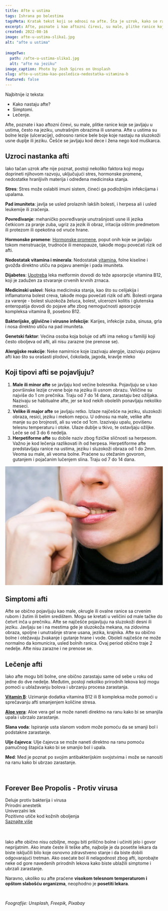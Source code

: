```yaml
---
title: Afte u ustima
tags: Ishrana po bolestima
tagsMeta: Kratak tekst koji se odnosi na afte. Šta je uzrok, kako se razlikuju i kako ih prepoznati. Neke od metoda prirodnog tretmana afti.
excerpt: Afte, poznate i kao aftozni čirevi, su male, plitke ranice koje se javljaju u ustima.
created: 2022-08-16
image: afte-u-ustima-slika1.jpg
alt: "afte u ustima"

imageTwo:
  path: /afte-u-ustima-slika1.jpg
  alt: "afte na jeziku"
image_caption: Photo by Josh Spires on Unsplash
slug: afte-u-ustima-kao-posledica-nedostatka-vitamina-b
featured: false
---
```



<div class="text-component line-height-lg v-space-md">

<div class="tldr-box">
  <div class="tldr-box__content">
	<span class="text-base font-bold">Najbitnije iz teksta:</span>
    <ul class="list list--ul margin-top-sm margin-bottom-0">
      <li>Kako nastaju afte?</li>
      <li>Simptomi.</li>
      <li>Lečenje.</li>
    </ul>
  </div>
</div>


Afte, poznate i kao aftozni čirevi, su male, plitke ranice koje se javljaju u ustima, često na jeziku, unutrašnjim obrazima ili usnama. Afte u ustima su bolne lezije (ulceracije), odnosno ranice bele boje koje nastaju na sluzokoži usne duplje ili jeziku. Češće se javljaju kod dece i žena nego kod muškarca.

## Uzroci nastanka afti
Iako tačan uzrok afte nije poznat, postoji nekoliko faktora koji mogu doprineti njihovom razvoju, uključujući stres, hormonske promene, nedostatke hranljivih materija i određena medicinska stanja.

**Stres**: Stres može oslabiti imuni sistem, čineći ga podložnijim infekcijama i upalama.

**Pad imuniteta**: javlja se usled prolaznih lakših bolesti, i herpesa ali i usled leukemije ili zračenja.

**Povređivanje**: mehaničko povređivanje unutrašnjosti usne ili jezika četkicom za pranje zuba, ugriz za jezik ili obraz, iritacija oštrim predmetom ili protezom ili opekotina od vruće hrane.

**Hormonske promene**: [Hormonske promene]( https://my.clevelandclinic.org/health/articles/11192-hormones-and-oral-health), poput onih koje se javljaju tokom menstruacije, trudnoće ili menopauze, takođe mogu povećati rizik od afti.

**Nedostatak vitamina i minerala**: Nedostatak [vitamina]( https://www.healthdirect.gov.au/mouth-sores-and-ulcers), folne kiseline i gvožđa direktno utiču na pojavu anemije i pada imuniteta.

**Dijabetes**: [Upotreba]( https://www.mayoclinic.org/drugs-supplements/alogliptin-and-metformin-oral-route/side-effects/drg-20060759) leka metformin dovodi do teže apsorpcije vitamina B12, koji je zadužen za stvaranje crvenih krvnih zrnaca.

**Medicinski uslovi**: Neka medicinska stanja, kao što su celijakija i inflamatorna bolest creva, takođe mogu povećati rizik od afti. Bolesti organa za varenje - bolest sluzokoža želuca, bolest, ulcerozni kolitis i glutenska enteropatija dovodi do pojave afte zbog nemogućnosti apsorpcije kompleksa vitamina B, posebno B12.

**Bakterijske, gljivične i virusne infekcije**: Karijes, infekcije zuba, sinusa, grla i nosa direktno utiču na pad imuniteta.

**Genetski faktor**: Većina osoba koja boluje od afti ima nekog u familiji koji često oboljeva od afti, ali nisu zarazne (ne prenose se).

**Alergijske reakcije**: Neke namirnice koje izazivaju alergije, izazivaju pojavu afti kao što su orašasti plodovi, čokolada, jagoda, kravlje mleko
 

## Koji tipovi afti se pojavljuju?
1. **Male ili minor afte** se javljaju kod većine bolesnika. Pojavljuju se u kao površinske lezije crvene boje na jeziku ili usnom obrazu. Veličine su najviše do 1 cm prečnika. Traju od 7 do 14 dana, zarastaju bez ožiljaka. Nazivaju se habitualne afte, jer se kod nekih obolelih ponavljaju nekoliko meseci.
2. **Velike ili major afte** se javljaju retko. Izlaze najčešće na jeziku, sluzokoži obraza, resici, jeziku i mekom nepcu. U odnosu na male, velike afte manje su po brojnosti, ali su veće od 1cm. Izazivaju upalu, povišenu telesnu temperaturu i otoke. Ulaze dublje u tkivo, te ostavljaju ožiljke. Leče se od 3 do 6 nedelja.
3. **Herpetiforme afte** su dobile naziv zbog fizičke sličnosti sa herpesom. Važno je kod lečenja razlikovati ih od herpesa. Herpetiforme afte predstavljaju ranice na ustima, jeziku i sluzokoži obraza od 1 do 2mm. Veoma su male, ali veoma bolne. Praćene su otežanim govorom, gutanjem i pojačanim lučenjem slina. Traju od 7 do 14 dana.

![simptomi afti](./images/afte_2.webp)
   
## Simptomi afti
Afte se obično pojavljuju kao male, okrugle ili ovalne ranice sa crvenim rubom i žutim ili belim središtem. Mogu se kretati u veličini od male tačke do četvrt inča u prečniku. Afte se najčešće pojavljuju na sluzokoži desni ili jeziku. Javljaju se i na mestima gde je sluzokoža mekana, na zidovima obraza, spoljne i unutrašnje strane usana, jezika, krajnika. Afte su obično bolne i otežavaju žvakanje i gutanje hrane i vode. Oboleli najčešće ne može normalno da komunicira, usled bolnih ranica. Ovaj period obično traje 2 nedelje. Afte nisu zarazne i ne prenose se.

## Lečenje afti
Iako afte mogu biti bolne, one obično zarastaju same od sebe u roku od jedne do dve nedelje. Međutim, postoji nekoliko prirodnih lekova koji mogu pomoći u ublažavanju bolova i ubrzanju procesa zarastanja.

[**Vitamin B**]( https://flpshop.rs/dodaci-ishrani/11635/forever-b12-plus/360000954255/personal.html): Uzimanje dodatka vitamina B12 ili B kompleksa može pomoći u sprečavanju afti smanjenjem količine stresa.

[**Aloe vera**]( https://flpshop.rs/napici/11837/forever-aloe-vera-gelhttps://flpshop.rs/dodaci-ishrani/11635/forever-b12-plus/360000954255/personal.html): Aloe vera gel se može naneti direktno na ranu kako bi se smanjila upala i ubrzalo zarastanje.

**Slana voda**: Ispiranje usta slanom vodom može pomoću da se smanji bol i podstakne zarastanje.

**Ulje čajevca**: Ulje čajevca se može naneti direktno na ranu pomoću pamučnog štapića kako bi se smanjio bol i upala.

**Med**: Med je poznat po svojim antibakterijskim svojstvima i može se nanositi na ranu kako bi ubrzao zarastanje.

<br>

<div class="text-component__block padding-y-md padding-x-md radius-lg margin-top-md bg-white">
	<div class="grid gap-sm">
		<div class="col-4@md">
			<g-image class="" src="~/assets/img/forever_bee_propolis.webp" alt="propolis u tabletama"></g-image>
		</div> 
		<div class="col-8@md">
			<div class="flex flex-wrap gap-sm items-center">
				<div class="">
					<h2 class="text-lg">Forever Bee Propolis - Protiv virusa</h2>
				</div>
        <div class="grid margin-bottom-lg gap-xxs">
					<div class="flex items-center text-sm">
						<g-image style="width: auto !important;" class="margin-left-important" src="~/assets/img/check.svg"></g-image>
					Deluje protiv bakterija i virusa
					</div>
          <div class="flex items-center text-sm">
						<g-image style="width: auto !important;" class="margin-left-important" src="~/assets/img/check.svg"></g-image>
						Prirodni anestetik
					</div>
          <div class="flex items-center text-sm">
						<g-image style="width: auto !important;" class="margin-left-important" src="~/assets/img/check.svg"></g-image>
							Univerzalni lek 
					</div>
           <div class="flex items-center text-sm">
						<g-image style="width: auto !important;" class="margin-left-important" src="~/assets/img/check.svg"></g-image>
						 Pozitivno utiče kod kožnih oboljenja
					</div>
        </div>
			</div>
			<div class="flex gap-md@sm gap-md flex-column flex-row@sm padding-top-lg justify-between@sm items-center">
				<a href="/pcelinji-proizvodi/propolis/" class="kupiteCTA btn btn--primary flex-grow center-between@lg justify-center btn--md">
					Saznajte više
				</a>
				<g-image style="width: auto !important;" class="" src="~/assets/img/logo-futer.png"></g-image>
			</div>
		</div>
	</div>
</div>

<br>
<br>


Iako afte obično nisu ozbiljne, mogu biti prilično bolne i učiniti jelo i govor neprijatnim. Ako imate česte ili teške afte, najbolje je da posetite lekara da biste isključili bilo koje osnovno zdravstveno stanje i da biste dobili odgovarajući tretman. Ako osećate bol ili nelagodnost zbog afti, isprobajte neke od gore navedenih prirodnih lekova kako biste ublažili simptome i ubrzali zarastanje. 

Naravno, ukoliko su afte praćene **visokom telesnom temperaturom i opštom slabošću organizma**, neophodno je **posetiti lekara**.

<br>

*Foografije: Unsplash, Freepik, Pixabay*

</div>